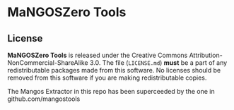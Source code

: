 MaNGOSZero Tools
==========

License
-------
**MaNGOSZero Tools** is released under the Creative Commons Attribution-NonCommercial-ShareAlike 3.0.
The file (`LICENSE.md`) **must** be a part of any redistributable packages
made from this software.  No licenses should be removed from this software if
you are making redistributable copies.

The Mangos Extractor in this repo has been superceeded by the one in github.com/mangostools
